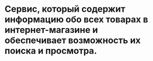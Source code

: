 # Сервис, который содержит информацию обо всех товарах в интернет-магазине и обеспечивает возможность их поиска и просмотра.
